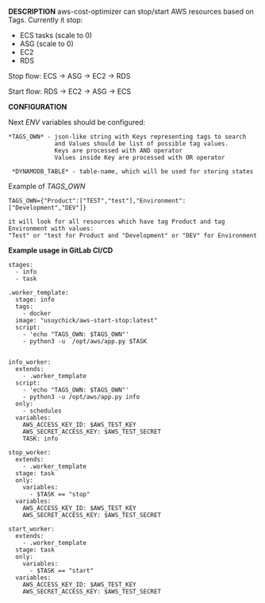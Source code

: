 **DESCRIPTION**
aws-cost-optimizer can stop/start AWS resources based on Tags.
Currently it stop:
 - ECS tasks (scale to 0)
 - ASG (scale to 0)
 - EC2
 - RDS
 
 Stop flow: ECS -> ASG -> EC2 -> RDS
 
 Start flow: RDS -> EC2 -> ASG -> ECS
 
**CONFIGURATION**

Next *ENV* variables should be configured:

    *TAGS_OWN* - json-like string with Keys representing tags to search 
                 and Values should be list of possible tag values.
                 Keys are processed with AND operator
                 Values inside Key are processed with OR operator
     
     *DYNAMODB_TABLE* - table-name, which will be used for storing states
     
Example of *TAGS_OWN*
     
    TAGS_OWN={"Product":["TEST","test"],"Environment":["Development","DEV"]}
    
    it will look for all resources which have tag Product and tag Environment with values:
    "Test" or "test for Product and "Development" or "DEV" for Environment


**Example usage in GitLab CI/CD**

    stages:
      - info
      - task
    
    .worker_template:
      stage: info
      tags:
        - docker
      image: "usuychick/aws-start-stop:latest"
      script:
        - 'echo "TAGS_OWN: $TAGS_OWN"'
        - python3 -u  /opt/aws/app.py $TASK
    
    
    info_worker:
      extends:
        - .worker_template
      script:
        - 'echo "TAGS_OWN: $TAGS_OWN"'
        - python3 -u /opt/aws/app.py info
      only:
        - schedules
      variables:
        AWS_ACCESS_KEY_ID: $AWS_TEST_KEY
        AWS_SECRET_ACCESS_KEY: $AWS_TEST_SECRET
        TASK: info
    
    stop_worker:
      extends:
        - .worker_template
      stage: task
      only:
        variables:
          - $TASK == "stop"
      variables:
        AWS_ACCESS_KEY_ID: $AWS_TEST_KEY
        AWS_SECRET_ACCESS_KEY: $AWS_TEST_SECRET
    
    start_worker:
      extends:
        - .worker_template
      stage: task
      only:
        variables:
          - $TASK == "start"
      variables:
        AWS_ACCESS_KEY_ID: $AWS_TEST_KEY
        AWS_SECRET_ACCESS_KEY: $AWS_TEST_SECRET
